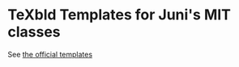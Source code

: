 # TeXbld Templates for Juni's MIT classes

See [the official templates](https://github.com/texbld/templates)
